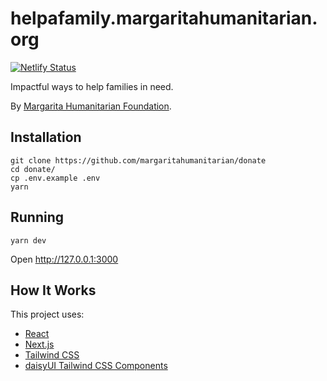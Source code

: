 # helpafamily.margaritahumanitarian.org

[![Netlify Status](https://api.netlify.com/api/v1/badges/d3507a81-2fb2-4b84-91bf-81572286b110/deploy-status)](https://app.netlify.com/sites/helpafamily-margarita-humanitarian/deploys)

Impactful ways to help families in need.

By [Margarita Humanitarian Foundation](https://www.margaritahumanitarian.org/).

## Installation

```
git clone https://github.com/margaritahumanitarian/donate
cd donate/
cp .env.example .env
yarn
```

## Running

```
yarn dev
```

Open http://127.0.0.1:3000

## How It Works

This project uses:

* [React](https://reactjs.org/)
* [Next.js](https://nextjs.org/docs/)
* [Tailwind CSS](https://tailwindcss.com/docs)
* [daisyUI Tailwind CSS Components](https://daisyui.com/)
